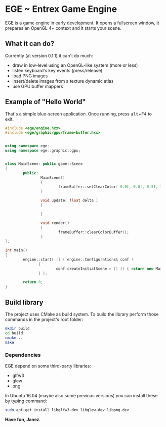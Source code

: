 # EGE ~ Entrex Game Engine

EGE is a game engine in early development. It opens a fullscreen window,
it prepares an OpenGL 4+ context and it starts your scene.


## What it can do?

Currently (at version 0.1.1) it can't do much:

* draw in low-level using an OpenGL-like system (more or less)
* listen keyboard's key events (press/release)
* load PNG images
* insert/delete images from a texture dynamic atlas
* use GPU buffer mappers


## Example of "Hello World"

That's a simple blue-screen application. Once running, press <kbd>alt</kbd>+<kbd>F4</kbd> to exit.

``` c++
#include <ege/engine.hxx>
#include <ege/graphic/gpu/frame-buffer.hxx>


using namespace ege;
using namespace ege::graphic::gpu;


class MainScene: public game::Scene
{
        public:
                MainScene()
                {
                        frameBuffer::setClearColor( 0.0f, 0.0f, 0.5f, 1.0f );
                }

                void update( float delta )
                {

                }

                void render()
                {
                        frameBuffer::clearColorBuffer();
                }
};

int main()
{
        engine::start( [] ( engine::Configurations& conf )
               {
                       conf.createInitialScene = [] () { return new MainScene; };
               } );

        return 0;
}
```


## Build library

The project uses CMake as build system. To build the library perform those commands
in the project's root folder:

``` bash
mkdir build
cd build
cmake ..
make
```


### Dependencies

EGE depend on some third-party libraries:

* glfw3
* glew
* png

In Ubuntu 16.04 (maybe also some previous versions) you can install these by typing command:

``` bash
sudo apt-get install libglfw3-dev libglew-dev libpng-dev
```

**Have fun, Janez.**
